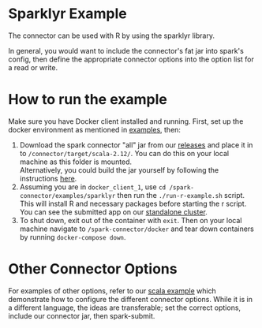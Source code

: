 # Sparklyr Example

The connector can be used with R by using the sparklyr library. 

In general, you would want to include the connector's fat jar into spark's config, then define the appropriate connector options
into the option list for a read or write.

# How to run the example

Make sure you have Docker client installed and running.
First, set up the docker environment as mentioned in [examples](/examples/README.md), then:

1. Download the spark connector "all" jar from our [releases](https://github.com/vertica/spark-connector/releases)
   and place it in to `/connector/target/scala-2.12/`. You can do this on your local machine as this folder is mounted.  
   Alternatively, you could build the jar yourself by following the instructions [here](/CONTRIBUTING.md).
2. Assuming you are in `docker_client_1`, use `cd /spark-connector/examples/sparklyr` then run the `./run-r-example.sh` script.
   This will install R and necessary packages before starting the r script. You can see the submitted app on our [standalone cluster](localhost:8080).
3. To shut down, exit out of the container with `exit`. Then on your local machine navigate to `/spark-connector/docker`
   and tear down containers by running `docker-compose down`.

# Other Connector Options
For examples of other options, refer to our [scala example](/examples/scala) which demonstrate how to configure the different
connector options. While it is in a different language, the ideas are transferable; set the correct options, include our connector jar, then spark-submit.